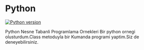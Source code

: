 # Python
[![Python version](https://img.shields.io/badge/python-v3.9.0-orange)](https://www.python.org)

Python Nesne Tabanli Programlama Ornekleri
Bir python ornegi olusturdum.Class metoduyla bir
Kumanda programi yaptim.Siz de deneyebilirsiniz.
